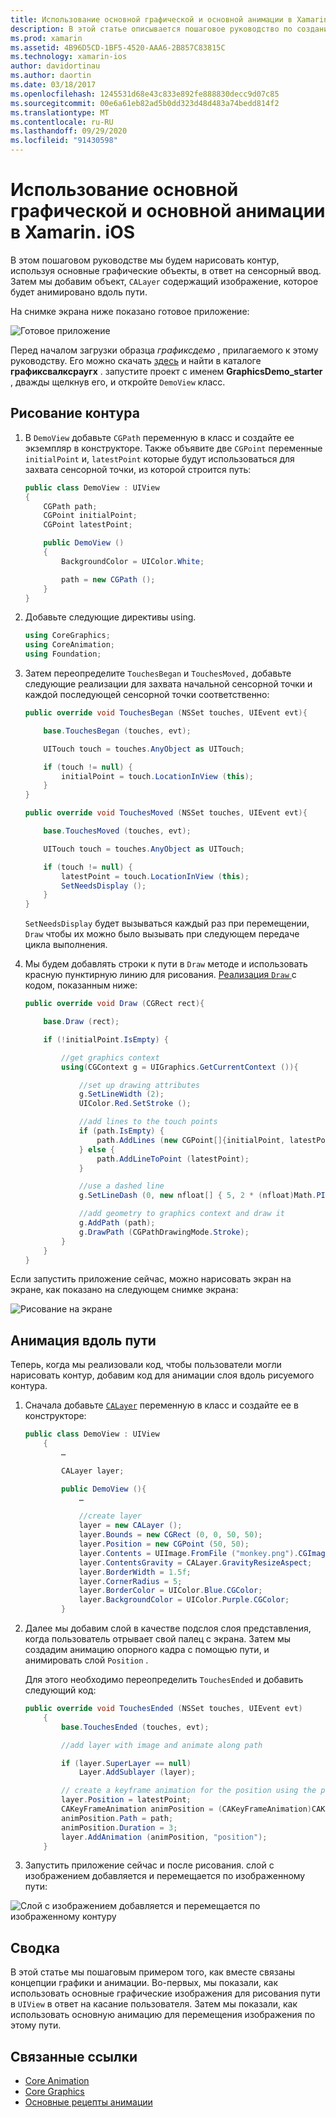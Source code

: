 ```yaml
---
title: Использование основной графической и основной анимации в Xamarin. iOS
description: В этой статье описывается пошаговое руководство по созданию приложения, использующего основные графические и основные анимации. В нем показано, как рисовать на экране в ответ на касание пользователя, а также как анимировать изображение, чтобы перемещаться по пути.
ms.prod: xamarin
ms.assetid: 4B96D5CD-1BF5-4520-AAA6-2B857C83815C
ms.technology: xamarin-ios
author: davidortinau
ms.author: daortin
ms.date: 03/18/2017
ms.openlocfilehash: 1245531d68e43c833e892fe888830decc9d07c85
ms.sourcegitcommit: 00e6a61eb82ad5b0dd323d48d483a74bedd814f2
ms.translationtype: MT
ms.contentlocale: ru-RU
ms.lasthandoff: 09/29/2020
ms.locfileid: "91430598"
---
```

# <a name="using-core-graphics-and-core-animation-in-xamarinios"></a>Использование основной графической и основной анимации в Xamarin. iOS

В этом пошаговом руководстве мы будем нарисовать контур, используя основные графические объекты, в ответ на сенсорный ввод. Затем мы добавим объект, `CALayer` содержащий изображение, которое будет анимировано вдоль пути.

На снимке экрана ниже показано готовое приложение:

![Готовое приложение](graphics-animation-walkthrough-images/00-final-app.png)

Перед началом загрузки образца *графиксдемо* , прилагаемого к этому руководству. Его можно скачать [здесь](/samples/xamarin/ios-samples/graphicsandanimation) и найти в каталоге **графиксвалксраугх** . запустите проект с именем **GraphicsDemo_starter** , дважды щелкнув его, и откройте `DemoView` класс.

## <a name="drawing-a-path"></a>Рисование контура

1. В `DemoView` добавьте `CGPath` переменную в класс и создайте ее экземпляр в конструкторе. Также объявите две `CGPoint` переменные `initialPoint` и, `latestPoint` которые будут использоваться для захвата сенсорной точки, из которой строится путь:

    ```csharp
    public class DemoView : UIView
    {
        CGPath path;
        CGPoint initialPoint;
        CGPoint latestPoint;

        public DemoView ()
        {
            BackgroundColor = UIColor.White;

            path = new CGPath ();
        }
    }
    ```

2. Добавьте следующие директивы using.

    ```csharp
    using CoreGraphics;
    using CoreAnimation;
    using Foundation;
    ```

3. Затем переопределите `TouchesBegan` и `TouchesMoved,` добавьте следующие реализации для захвата начальной сенсорной точки и каждой последующей сенсорной точки соответственно:

    ```csharp
    public override void TouchesBegan (NSSet touches, UIEvent evt){

        base.TouchesBegan (touches, evt);

        UITouch touch = touches.AnyObject as UITouch;

        if (touch != null) {
            initialPoint = touch.LocationInView (this);
        }
    }

    public override void TouchesMoved (NSSet touches, UIEvent evt){

        base.TouchesMoved (touches, evt);

        UITouch touch = touches.AnyObject as UITouch;

        if (touch != null) {
            latestPoint = touch.LocationInView (this);
            SetNeedsDisplay ();
        }
    }
    ```

    `SetNeedsDisplay` будет вызываться каждый раз при перемещении, `Draw` чтобы их можно было вызывать при следующем передаче цикла выполнения.

4. Мы будем добавлять строки к пути в `Draw` методе и использовать красную пунктирную линию для рисования. [Реализация `Draw` ](~/ios/platform/graphics-animation-ios/core-graphics.md) с кодом, показанным ниже:

    ```csharp
    public override void Draw (CGRect rect){

        base.Draw (rect);

        if (!initialPoint.IsEmpty) {

            //get graphics context
            using(CGContext g = UIGraphics.GetCurrentContext ()){

                //set up drawing attributes
                g.SetLineWidth (2);
                UIColor.Red.SetStroke ();

                //add lines to the touch points
                if (path.IsEmpty) {
                    path.AddLines (new CGPoint[]{initialPoint, latestPoint});
                } else {
                    path.AddLineToPoint (latestPoint);
                }

                //use a dashed line
                g.SetLineDash (0, new nfloat[] { 5, 2 * (nfloat)Math.PI });

                //add geometry to graphics context and draw it
                g.AddPath (path);
                g.DrawPath (CGPathDrawingMode.Stroke);
            }
        }
    }
    ```

Если запустить приложение сейчас, можно нарисовать экран на экране, как показано на следующем снимке экрана:

![Рисование на экране](graphics-animation-walkthrough-images/01-path.png)

## <a name="animating-along-a-path"></a>Анимация вдоль пути

Теперь, когда мы реализовали код, чтобы пользователи могли нарисовать контур, добавим код для анимации слоя вдоль рисуемого контура.

1. Сначала добавьте [`CALayer`](~/ios/platform/graphics-animation-ios/core-animation.md) переменную в класс и создайте ее в конструкторе:

    ```csharp
    public class DemoView : UIView
        {
            …

            CALayer layer;

            public DemoView (){
                …

                //create layer
                layer = new CALayer ();
                layer.Bounds = new CGRect (0, 0, 50, 50);
                layer.Position = new CGPoint (50, 50);
                layer.Contents = UIImage.FromFile ("monkey.png").CGImage;
                layer.ContentsGravity = CALayer.GravityResizeAspect;
                layer.BorderWidth = 1.5f;
                layer.CornerRadius = 5;
                layer.BorderColor = UIColor.Blue.CGColor;
                layer.BackgroundColor = UIColor.Purple.CGColor;
            }
    ```

2. Далее мы добавим слой в качестве подслоя слоя представления, когда пользователь отрывает свой палец с экрана. Затем мы создадим анимацию опорного кадра с помощью пути, и анимировать слой `Position` .

    Для этого необходимо переопределить `TouchesEnded` и добавить следующий код:

    ```csharp
    public override void TouchesEnded (NSSet touches, UIEvent evt)
        {
            base.TouchesEnded (touches, evt);

            //add layer with image and animate along path

            if (layer.SuperLayer == null)
                Layer.AddSublayer (layer);

            // create a keyframe animation for the position using the path
            layer.Position = latestPoint;
            CAKeyFrameAnimation animPosition = (CAKeyFrameAnimation)CAKeyFrameAnimation.FromKeyPath ("position");
            animPosition.Path = path;
            animPosition.Duration = 3;
            layer.AddAnimation (animPosition, "position");
        }
    ```

3. Запустить приложение сейчас и после рисования. слой с изображением добавляется и перемещается по изображенному пути:

![Слой с изображением добавляется и перемещается по изображенному контуру](graphics-animation-walkthrough-images/00-final-app.png)

## <a name="summary"></a>Сводка

В этой статье мы пошаговым примером того, как вместе связаны концепции графики и анимации. Во-первых, мы показали, как использовать основные графические изображения для рисования пути в `UIView` в ответ на касание пользователя. Затем мы показали, как использовать основную анимацию для перемещения изображения по этому пути.

## <a name="related-links"></a>Связанные ссылки

- [Core Animation](~/ios/platform/graphics-animation-ios/core-animation.md)
- [Core Graphics](~/ios/platform/graphics-animation-ios/core-graphics.md)
- [Основные рецепты анимации](https://github.com/xamarin/recipes/tree/master/Recipes/ios/animation/coreanimation)